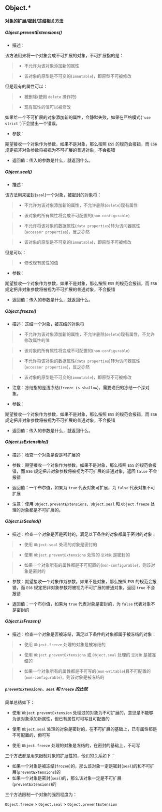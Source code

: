 ## Object.*

#### 对象的扩展/密封/冻结相关方法

##### Object.preventExtensions()

* 描述：

该方法用来将一个对象变成不可扩展的对象，不可扩展指的是：

> * 不允许为该对象添加新的属性

> * 该对象的原型是不可变的(`immutable`)，即原型不可被修改

但是现有的属性可以：

> * 被删除(使用 `delete` 操作符)

> * 现有属性的值可以被修改

如果给一个不可扩展的对象添加新的属性，会静默失败，如果在严格模式(`'use strict'`)下会抛出一个错误。

* 参数：

期望接收一个对象作为参数，如果不是对象，那么按照 `ES5` 的规范会报错，而 `ES6` 规定把非对象参数将被视为不可扩展的普通对象，不会报错

* 返回值：传入的参数是什么，就返回什么。

##### Object.seal()

* 描述：

该方法用来密封(`seal`)一个对象，被密封的对象将：

> * 不允许为该对象添加新的属性，不允许删除(`delete`)现有属性

> * 该对象的所有属性将变成不可配置的(`non-configurable`)

> * 不允许将该对象的数据属性(`data properties`)转为访问器属性(`accessor properties`)，反之亦然

> * 该对象的原型是不可变的(`immutable`)，即原型不可被修改

但是可以：

> * 修改现有属性的值

* 参数：

期望接收一个对象作为参数，如果不是对象，那么按照 `ES5` 的规范会报错，而 `ES6` 规定把非对象参数将被视为不可扩展的普通对象，不会报错

* 返回值：传入的参数是什么，就返回什么。

##### Object.freeze()

* 描述：冻结一个对象，被冻结的对象将

> * 不允许为该对象添加新的属性，不允许删除(`delete`)现有属性，不允许修改属性的值

> * 该对象的所有属性将变成不可配置的(`non-configurable`)

> * 不允许将该对象的数据属性(`data properties`)转为访问器属性(`accessor properties`)，反之亦然

> * 该对象的原型是不可变的(`immutable`)，即原型不可被修改

* 注意：冻结指的是浅冻结(`freeze is shallow`)，需要递归的冻结一个深对象。

* 参数：

期望接收一个对象作为参数，如果不是对象，那么按照 `ES5` 的规范会报错，而 `ES6` 规定把非对象参数将被视为不可扩展的普通对象，不会报错

* 返回值：传入的参数是什么，就返回什么。

##### Object.isExtensible()

* 描述：检查一个对象是否是可扩展的

* 参数：期望接收一个对象作为参数，如果不是对象，那么按照 `ES5` 的规范会报错，而 `ES6` 规定把非对象参数将被视为不可扩展的普通对象，返回 `false` 不会报错

* 返回值：一个布尔值，如果为 `true` 代表对象可扩展，为 `false` 代表对象不可扩展

* 注意：使用 `Object.preventExtensions`、`Object.seal` 和 `Object.freeze` 处理的对象都是不可扩展的。

##### Object.isSealed()

* 描述：检查一个对象是否是密封的，满足以下条件的对象都属于密封的对象：

> * 使用 `Object.seal` 处理的对象是密封的

> * 使用 `Object.preventExtensions` 处理的 `空对象` 是密封的

> * 如果一个对象所有的属性都是不可配置的(`non-configurable`)，则该对象是密封的

* 参数：期望接收一个对象作为参数，如果不是对象，那么按照 `ES5` 的规范会报错，而 `ES6` 规定把非对象参数将被视为不可扩展的普通对象，返回 `true` 不会报错

* 返回值：一个布尔值，如果为 `true` 代表对象是密封的，为 `false` 代表对象不是密封的

##### Object.isFrozen()

* 描述：检查一个对象是否被冻结，满足以下条件的对象都属于被冻结的对象：

> * 使用 `Object.freeze` 处理的对象是被冻结的

> * 使用 `Object.preventExtensions` 或 `Object.seal` 处理的 `空对象` 是被冻结的

> * 如果一个对象所有的属性都是不可写的(`non-writable`)且不可配置的(`non-configurable`)，则该对象是被冻结的

##### `preventExtensions`、`seal` 和 `freeze` 的比较

简单总结如下：

* 使用 `Object.preventExtension` 处理过的对象为不可扩展的，意思是不能够为该对象添加新属性，但已有属性时可写且可配置的

* 使用 `Object.seal` 处理的对象是密封的，在不可扩展的基础上，已有属性都是不可配置的，但可写

* 使用 `Object.freeze` 处理的对象是冻结的，在密封的基础上，不可写

三个方法都是用来限制对象的扩展性的，他们的关系如下：

* 如果一个对象是被冻结(`frozen`)的，那么该对象一定是密封(`seal`)的和不可扩展(`preventExtensions`)的
* 如果一个对象是密封(`seal`)的，那么该对象一定是不可扩展(`preventExtensions`)的

三个方法限制一个对象的强烈程度为：

`Object.freeze` > `Object.seal` > `Object.preventExtension`